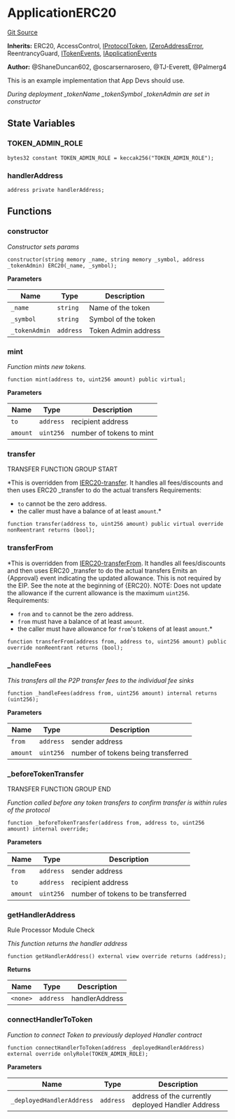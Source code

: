 # ApplicationERC20
[Git Source](https://github.com/thrackle-io/aquifi-rules-v1/blob/06b5ee57ef76bd8520d1cb281fa59f1af36b76f1/src/example/ERC20/ApplicationERC20.sol)

**Inherits:**
ERC20, AccessControl, [IProtocolToken](/src/client/token/IProtocolToken.sol/interface.IProtocolToken.md), [IZeroAddressError](/src/common/IErrors.sol/interface.IZeroAddressError.md), ReentrancyGuard, [ITokenEvents](/src/common/IEvents.sol/interface.ITokenEvents.md), [IApplicationEvents](/src/common/IEvents.sol/interface.IApplicationEvents.md)

**Author:**
@ShaneDuncan602, @oscarsernarosero, @TJ-Everett, @Palmerg4

This is an example implementation that App Devs should use.

*During deployment _tokenName _tokenSymbol _tokenAdmin are set in constructor*


## State Variables
### TOKEN_ADMIN_ROLE

```solidity
bytes32 constant TOKEN_ADMIN_ROLE = keccak256("TOKEN_ADMIN_ROLE");
```


### handlerAddress

```solidity
address private handlerAddress;
```


## Functions
### constructor

*Constructor sets params*


```solidity
constructor(string memory _name, string memory _symbol, address _tokenAdmin) ERC20(_name, _symbol);
```
**Parameters**

|Name|Type|Description|
|----|----|-----------|
|`_name`|`string`|Name of the token|
|`_symbol`|`string`|Symbol of the token|
|`_tokenAdmin`|`address`|Token Admin address|


### mint

*Function mints new tokens.*


```solidity
function mint(address to, uint256 amount) public virtual;
```
**Parameters**

|Name|Type|Description|
|----|----|-----------|
|`to`|`address`|recipient address|
|`amount`|`uint256`|number of tokens to mint|


### transfer

TRANSFER FUNCTION GROUP START

*This is overridden from [IERC20-transfer](/src/client/token/ERC20/IERC20Decimals.sol/interface.IERC20Decimals.md#transfer). It handles all fees/discounts and then uses ERC20 _transfer to do the actual transfers
Requirements:
- `to` cannot be the zero address.
- the caller must have a balance of at least `amount`.*


```solidity
function transfer(address to, uint256 amount) public virtual override nonReentrant returns (bool);
```

### transferFrom

*This is overridden from [IERC20-transferFrom](/src/client/token/ERC20/IERC20Decimals.sol/interface.IERC20Decimals.md#transferfrom). It handles all fees/discounts and then uses ERC20 _transfer to do the actual transfers
Emits an {Approval} event indicating the updated allowance. This is not
required by the EIP. See the note at the beginning of {ERC20}.
NOTE: Does not update the allowance if the current allowance
is the maximum `uint256`.
Requirements:
- `from` and `to` cannot be the zero address.
- `from` must have a balance of at least `amount`.
- the caller must have allowance for ``from``'s tokens of at least
`amount`.*


```solidity
function transferFrom(address from, address to, uint256 amount) public override nonReentrant returns (bool);
```

### _handleFees

*This transfers all the P2P transfer fees to the individual fee sinks*


```solidity
function _handleFees(address from, uint256 amount) internal returns (uint256);
```
**Parameters**

|Name|Type|Description|
|----|----|-----------|
|`from`|`address`|sender address|
|`amount`|`uint256`|number of tokens being transferred|


### _beforeTokenTransfer

TRANSFER FUNCTION GROUP END

*Function called before any token transfers to confirm transfer is within rules of the protocol*


```solidity
function _beforeTokenTransfer(address from, address to, uint256 amount) internal override;
```
**Parameters**

|Name|Type|Description|
|----|----|-----------|
|`from`|`address`|sender address|
|`to`|`address`|recipient address|
|`amount`|`uint256`|number of tokens to be transferred|


### getHandlerAddress

Rule Processor Module Check

*This function returns the handler address*


```solidity
function getHandlerAddress() external view override returns (address);
```
**Returns**

|Name|Type|Description|
|----|----|-----------|
|`<none>`|`address`|handlerAddress|


### connectHandlerToToken

*Function to connect Token to previously deployed Handler contract*


```solidity
function connectHandlerToToken(address _deployedHandlerAddress) external override onlyRole(TOKEN_ADMIN_ROLE);
```
**Parameters**

|Name|Type|Description|
|----|----|-----------|
|`_deployedHandlerAddress`|`address`|address of the currently deployed Handler Address|


